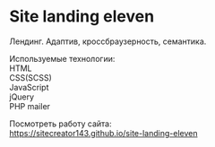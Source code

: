 # Site landing eleven
  
Лендинг. Адаптив, кроссбраузерность, семантика.  
  
Используемые технологии:  
HTML  
CSS(SCSS)  
JavaScript  
jQuery  
PHP mailer  
  
Посмотреть работу сайта:  
https://sitecreator143.github.io/site-landing-eleven
